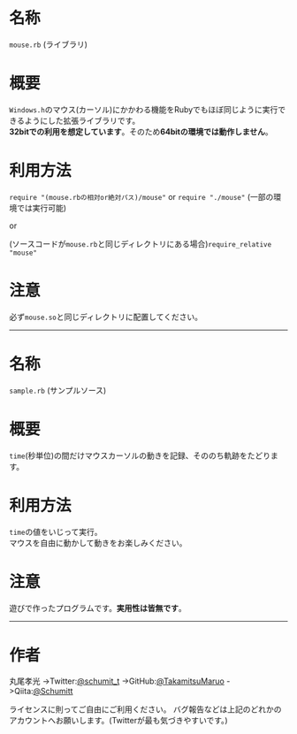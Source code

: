 # 名称  
`mouse.rb` (ライブラリ)

# 概要  
`Windows.h`のマウス(カーソル)にかかわる機能をRubyでもほぼ同じように実行できるようにした拡張ライブラリです。  
**32bitでの利用を想定しています**。そのため**64bitの環境では動作しません**。  

# 利用方法  
`require "(mouse.rbの相対or絶対パス)/mouse"`  or  `require "./mouse"` (一部の環境では実行可能)  

or  

(ソースコードが`mouse.rb`と同じディレクトリにある場合)`require_relative "mouse"`  

# 注意  
必ず`mouse.so`と同じディレクトリに配置してください。  

--------------

# 名称  
`sample.rb` (サンプルソース)

# 概要  
`time`(秒単位)の間だけマウスカーソルの動きを記録、そののち軌跡をたどります。

# 利用方法  
`time`の値をいじって実行。  
マウスを自由に動かして動きをお楽しみください。

# 注意
遊びで作ったプログラムです。**実用性は皆無です**。  

--------------

# 作者
丸尾孝光
    ->Twitter:[@schumit_t](https://twitter.com/schumit_t)
    ->GitHub:[@TakamitsuMaruo](https://github.com/TakamitsuMaruo)
    ->Qiita:[@Schumitt](https://qiita.com/Schmitt)

ライセンスに則ってご自由にご利用ください。
バグ報告などは上記のどれかのアカウントへお願いします。(Twitterが最も気づきやすいです。)
